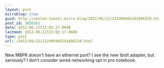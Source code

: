 ```yaml
---
layout: post
microblog: true
guid: http://vmstan-tweets.micro.blog/2012/06/12/212409466291896320.html
post_id: 3036361
date: 2012-06-11T23:02:17-0600
lastmod: 2012-06-11T23:02:17-0600
type: post
url: /2012/06/12/212409466291896320.html
---
```

New MBPR doesn’t have an ethernet port? I see the new tbolt adapter, but seriously? I don’t consider wired networking opt in pro notebook.
